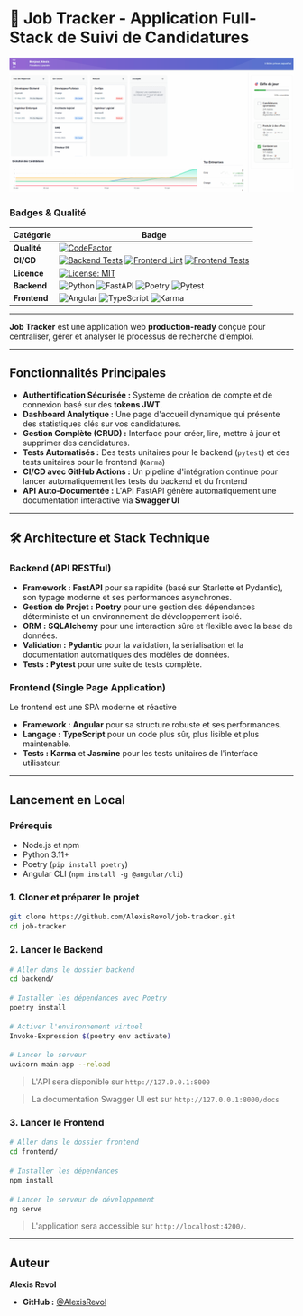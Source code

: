 # 🚀 Job Tracker - Application Full-Stack de Suivi de Candidatures

![Démo de Job Tracker](https://raw.githubusercontent.com/AlexisRevol/job-tracker/main/.github/assets/demo.gif)

### Badges & Qualité

| Catégorie      | Badge                                                                                                                                                                                            |
| -------------- | ------------------------------------------------------------------------------------------------------------------------------------------------------------------------------------------------ |
| **Qualité**    | [![CodeFactor](https://www.codefactor.io/repository/github/alexisrevol/job-tracker/badge)](https://www.codefactor.io/repository/github/alexisrevol/job-tracker) |
| **CI/CD**      | [![Backend Tests](https://github.com/AlexisRevol/job-tracker/actions/workflows/backend.tests.yml/badge.svg)](https://github.com/AlexisRevol/job-tracker/actions/workflows/backend.tests.yml) [![Frontend Lint](https://github.com/AlexisRevol/job-tracker/actions/workflows/frontend.lint.yml/badge.svg)](https://github.com/AlexisRevol/job-tracker/actions/workflows/frontend.lint.yml) [![Frontend Tests](https://github.com/AlexisRevol/job-tracker/actions/workflows/frontend.tests.yml/badge.svg)](https://github.com/AlexisRevol/job-tracker/actions/workflows/frontend.tests.yml)                                |
| **Licence**    | [![License: MIT](https://img.shields.io/badge/License-MIT-yellow.svg)](https://opensource.org/licenses/MIT)                                                                                        |
| **Backend**    | ![Python](https://img.shields.io/badge/Python-3.11-3776AB.svg?logo=python) ![FastAPI](https://img.shields.io/badge/FastAPI-0.103.2-009688.svg?logo=fastapi) ![Poetry](https://img.shields.io/badge/Poetry-1.6.1-60A5FA.svg?logo=poetry) ![Pytest](https://img.shields.io/badge/Pytest-7.4.2-0A9EDC.svg?logo=pytest) |
| **Frontend**   | ![Angular](https://img.shields.io/badge/Angular-16.2.0-DD0031.svg?logo=angular) ![TypeScript](https://img.shields.io/badge/TypeScript-5.1.3-3178C6.svg?logo=typescript) ![Karma](https://img.shields.io/badge/Karma-6.4.2-56C5A8.svg?logo=karma) |

---

**Job Tracker** est une application web **production-ready** conçue pour centraliser, gérer et analyser le processus de recherche d'emploi. 

---

##  Fonctionnalités Principales

*   **Authentification Sécurisée :** Système de création de compte et de connexion basé sur des **tokens JWT**.
*   **Dashboard Analytique :** Une page d'accueil dynamique qui présente des statistiques clés sur vos candidatures.
*   **Gestion Complète (CRUD) :** Interface pour créer, lire, mettre à jour et supprimer des candidatures.
*   **Tests Automatisés :** Des tests unitaires pour le backend (`pytest`) et des tests unitaires pour le frontend (`Karma`)
*   **CI/CD avec GitHub Actions :** Un pipeline d'intégration continue pour lancer automatiquement les tests du backend et du frontend
*   **API Auto-Documentée :** L'API FastAPI génère automatiquement une documentation interactive via **Swagger UI**

---

## 🛠️ Architecture et Stack Technique

###  **Backend (API RESTful)**

-   **Framework :** **FastAPI** pour sa rapidité (basé sur Starlette et Pydantic), son typage moderne et ses performances asynchrones.
-   **Gestion de Projet :** **Poetry** pour une gestion des dépendances déterministe et un environnement de développement isolé.
-   **ORM :** **SQLAlchemy** pour une interaction sûre et flexible avec la base de données.
-   **Validation :** **Pydantic** pour la validation, la sérialisation et la documentation automatiques des modèles de données.
-   **Tests :** **Pytest** pour une suite de tests complète.

###  **Frontend (Single Page Application)**

Le frontend est une SPA moderne et réactive

-   **Framework :** **Angular** pour sa structure robuste et ses performances.
-   **Langage :** **TypeScript** pour un code plus sûr, plus lisible et plus maintenable.
-   **Tests :** **Karma** et **Jasmine** pour les tests unitaires de l'interface utilisateur.

---

## Lancement en Local

### Prérequis
*   Node.js et npm
*   Python 3.11+
*   Poetry (`pip install poetry`)
*   Angular CLI (`npm install -g @angular/cli`)

### 1. Cloner et préparer le projet

```bash
git clone https://github.com/AlexisRevol/job-tracker.git
cd job-tracker
```

### 2. Lancer le Backend

```bash
# Aller dans le dossier backend
cd backend/

# Installer les dépendances avec Poetry
poetry install

# Activer l'environnement virtuel
Invoke-Expression $(poetry env activate)

# Lancer le serveur 
uvicorn main:app --reload
```
>  L'API sera disponible sur `http://127.0.0.1:8000`

>  La documentation Swagger UI est sur `http://127.0.0.1:8000/docs`

### 3. Lancer le Frontend

```bash
# Aller dans le dossier frontend
cd frontend/

# Installer les dépendances
npm install

# Lancer le serveur de développement
ng serve
```
> L'application sera accessible sur `http://localhost:4200/`.

---

## Auteur

**Alexis Revol**

*   **GitHub :** [@AlexisRevol](https://github.com/AlexisRevol)